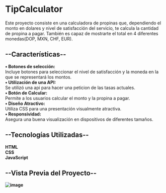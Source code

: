 # TipCalculator
Este proyecto consiste en una calculadora de propinas que, dependiendo el monto en dolares y nivel de satisfacción del servicio, te calcula la cantidad de propina a pagar. También es capaz de mostrarte el total en 4 diferentes monedas(DOP, MXN, CHF, EUR).<br>
<b><h2>--Características--</h2></b>
<b>• Botones de selección:</b><br> Incluye botones para seleccionar el nivel de satisfacción y la moneda en la que se representará los montos.<br>
<b>• Utilización de una API:</b><br> Se utilizó una api para hacer una peticion de las tasas actuales.<br>
<b>• Botón de Calcular:</b><br> Permite a los usuarios calcular el monto y la propina a pagar.<br>
<b>• Diseño Atractivo:</b><br> Utiliza CSS para una presentación visualmente atractiva.<br>
<b>• Responsividad:</b><br> Asegura una buena visualización en dispositivos de diferentes tamaños.<br>
<b><h2>--Tecnologías Utilizadas--</h2><b>
HTML<br>
CSS<br>
JavaScript<br>
<b><h2>--Vista Previa del Proyecto--</h2></b>
![image](https://github.com/Luis3553/TipCalculator/assets/130417270/f7b1c82e-80fa-4f0f-ab31-1f1f46977a1f)
